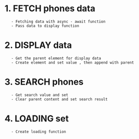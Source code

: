 # 1. FETCH phones data

       - Fetching data with async - await function
       - Pass data to display function

# 2. DISPLAY data

       - Get the parent element for display data
       - Create element and set value , then append with parent

# 3. SEARCH phones

       - Get search value and set
       - Clear parent content and set search result

# 4. LOADING set

       - Create loading function
